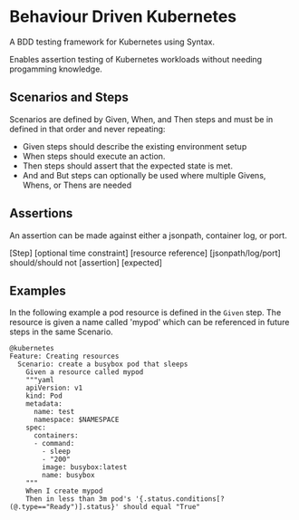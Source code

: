 # Behaviour Driven Kubernetes

A BDD testing framework for Kubernetes using Syntax.

Enables assertion testing of Kubernetes workloads without needing progamming knowledge.

## Scenarios and Steps

Scenarios are defined by Given, When, and Then steps and must be in defined in that order and never repeating:
* Given steps should describe the existing environment setup
* When steps should execute an action.
* Then steps should assert that the expected state is met.
* And and But steps can optionally be used where multiple Givens, Whens, or Thens are needed

## Assertions

An assertion can be made against either a jsonpath, container log, or port.

[Step] [optional time constraint] [resource reference] [jsonpath/log/port] should/should not [assertion] [expected]

## Examples

In the following example a pod resource is defined in the `Given` step.
The resource is given a name called 'mypod' which can be referenced in future steps in the same Scenario.

```feature
@kubernetes
Feature: Creating resources
  Scenario: create a busybox pod that sleeps
    Given a resource called mypod
    """yaml
    apiVersion: v1
    kind: Pod
    metadata:
      name: test
      namespace: $NAMESPACE
    spec:
      containers:
      - command:
        - sleep
        - "200"
        image: busybox:latest
        name: busybox
    """
    When I create mypod
    Then in less than 3m pod's '{.status.conditions[?(@.type=="Ready")].status}' should equal "True"
```
